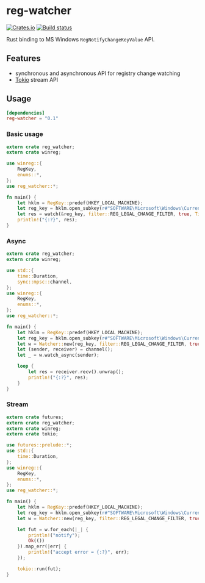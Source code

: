 # reg-watcher

[![Crates.io](https://img.shields.io/crates/v/reg-watcher.svg)](https://crates.io/crates/reg-watcher)
[![Build status](https://ci.appveyor.com/api/projects/status/7iunbtfa6onjudks/branch/master?svg=true)](https://ci.appveyor.com/project/WLBF/reg-watcher/branch/master)

Rust binding to MS Windows `RegNotifyChangeKeyValue` API.

## Features

* synchronous and asynchronous API for registry change watching
* [Tokio](https://tokio.rs/) stream API

## Usage

```toml
[dependencies]
reg-watcher = "0.1"
```

### Basic usage

```rust
extern crate reg_watcher;
extern crate winreg;

use winreg::{
    RegKey,
    enums::*,
};
use reg_watcher::*;

fn main() {
    let hklm = RegKey::predef(HKEY_LOCAL_MACHINE);
    let reg_key = hklm.open_subkey(r#"SOFTWARE\Microsoft\Windows\CurrentVersion\Uninstall"#).unwrap();
    let res = watch(&reg_key, filter::REG_LEGAL_CHANGE_FILTER, true, Timeout::Milli(60 * 1000)).unwrap();
    println!("{:?}", res);
}
```

### Async

```rust
extern crate reg_watcher;
extern crate winreg;

use std::{
    time::Duration,
    sync::mpsc::channel,
};
use winreg::{
    RegKey,
    enums::*,
};
use reg_watcher::*;

fn main() {
    let hklm = RegKey::predef(HKEY_LOCAL_MACHINE);
    let reg_key = hklm.open_subkey(r#"SOFTWARE\Microsoft\Windows\CurrentVersion\Uninstall"#).unwrap();
    let w = Watcher::new(reg_key, filter::REG_LEGAL_CHANGE_FILTER, true, Duration::from_secs(1));
    let (sender, receiver) = channel();
    let _ = w.watch_async(sender);

    loop {
        let res = receiver.recv().unwrap();
        println!("{:?}", res);
    }
}
```

### Stream

```rust
extern crate futures;
extern crate reg_watcher;
extern crate winreg;
extern crate tokio;

use futures::prelude::*;
use std::{
    time::Duration,
};
use winreg::{
    RegKey,
    enums::*,
};
use reg_watcher::*;

fn main() {
    let hklm = RegKey::predef(HKEY_LOCAL_MACHINE);
    let reg_key = hklm.open_subkey(r#"SOFTWARE\Microsoft\Windows\CurrentVersion\Uninstall"#).unwrap();
    let w = Watcher::new(reg_key, filter::REG_LEGAL_CHANGE_FILTER, true, Duration::from_secs(1));

    let fut = w.for_each(|_| {
        println!("notify");
        Ok(())
    }).map_err(|err| {
        println!("accept error = {:?}", err);
    });

    tokio::run(fut);
}
```